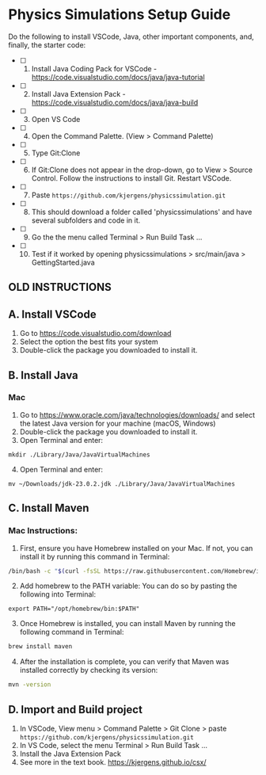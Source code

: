 # Physics Simulations Setup Guide
Do the following to install VSCode, Java, other important components, and, finally, the starter code:
- [ ] 1. Install Java Coding Pack for VSCode - https://code.visualstudio.com/docs/java/java-tutorial
- [ ] 2. Install Java Extension Pack - https://code.visualstudio.com/docs/java/java-build
- [ ] 3. Open VS Code
- [ ] 4. Open the Command Palette. (View > Command Palette)
- [ ] 5. Type Git:Clone
- [ ] 6. If Git:Clone does not appear in the drop-down, go to View > Source Control. Follow the instructions to install Git. Restart VSCode.
- [ ] 7. Paste `https://github.com/kjergens/physicssimulation.git`
- [ ] 8. This should download a folder called 'physicssimulations' and have several subfolders and code in it.
- [ ] 9. Go the the menu called Terminal > Run Build Task ...
- [ ] 10. Test if it worked by opening physicssimulations > src/main/java > GettingStarted.java


## OLD INSTRUCTIONS
## A. Install VSCode
1. Go to https://code.visualstudio.com/download 
2. Select the option the best fits your system
3. Double-click the package you downloaded to install it. 

## B. Install Java
### Mac
1. Go to https://www.oracle.com/java/technologies/downloads/ and select the latest Java version for your machine (macOS, Windows)
2. Double-click the package you downloaded to install it.
3. Open Terminal and enter:
```
mkdir ./Library/Java/JavaVirtualMachines
```

4. Open Terminal and enter:
```
mv ~/Downloads/jdk-23.0.2.jdk ./Library/Java/JavaVirtualMachines
```

## C. Install Maven 
### Mac Instructions:
1. First, ensure you have Homebrew installed on your Mac. If not, you can install it by running this command in Terminal:

```bash
/bin/bash -c "$(curl -fsSL https://raw.githubusercontent.com/Homebrew/install/HEAD/install.sh)"
```

2. Add homebrew to the PATH variable: You can do so by pasting the following into Terminal:

```
export PATH="/opt/homebrew/bin:$PATH"
```

3. Once Homebrew is installed, you can install Maven by running the following command in Terminal:

```bash
brew install maven
```

4. After the installation is complete, you can verify that Maven was installed correctly by checking its version:

```bash
mvn -version
```
   

## D. Import and Build project
1. In VSCode, View menu > Command Palette > Git Clone > paste `https://github.com/kjergens/physicssimulation.git`
2. In VS Code, select the menu Terminal > Run Build Task ...
3. Install the Java Extension Pack
4. See more in the text book. https://kjergens.github.io/csx/

